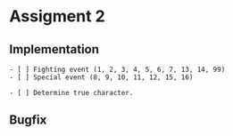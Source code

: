 # Assigment 2

## Implementation

    - [ ] Fighting event (1, 2, 3, 4, 5, 6, 7, 13, 14, 99)
    - [ ] Special event (8, 9, 10, 11, 12, 15, 16)

    - [ ] Determine true character.

## Bugfix
